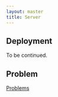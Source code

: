 ```yaml
---
layout: master
title: Server
---
```


## Deployment 

 To be continued.

## Problem

[Problems](problems.html)

